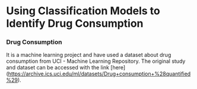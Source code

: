 # Using Classification Models to Identify Drug Consumption

### Drug Consumption

It is a machine learning project and have used a dataset about drug consumption from UCI - Machine Learning Repository. The original study and dataset can be accessed with the link [here] (https://archive.ics.uci.edu/ml/datasets/Drug+consumption+%28quantified%29).

